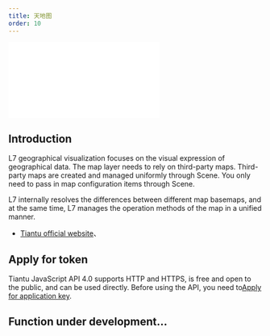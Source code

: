 ```yaml
---
title: 天地图
order: 10
---
```


<embed src="@/docs/api/common/style.md"></embed>

## Introduction

L7 geographical visualization focuses on the visual expression of geographical data. The map layer needs to rely on third-party maps. Third-party maps are created and managed uniformly through Scene. You only need to pass in map configuration items through Scene.

L7 internally resolves the differences between different map basemaps, and at the same time, L7 manages the operation methods of the map in a unified manner.

- [Tiantu official website](http://lbs.tianditu.gov.cn/api/js4.0/guide.html)、

## Apply for token

Tiantu JavaScript API 4.0 supports HTTP and HTTPS, is free and open to the public, and can be used directly. Before using the API, you need to[Apply for application key](https://console.tianditu.gov.cn/api/key).

## Function under development...

